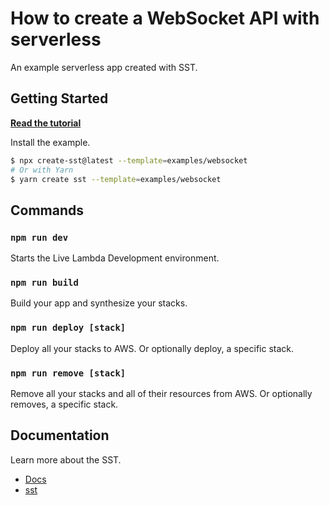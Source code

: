 # How to create a WebSocket API with serverless

An example serverless app created with SST.

## Getting Started

[**Read the tutorial**](https://sst.dev/examples/how-to-create-a-websocket-api-with-serverless.html)

Install the example.

```bash
$ npx create-sst@latest --template=examples/websocket
# Or with Yarn
$ yarn create sst --template=examples/websocket
```

## Commands

### `npm run dev`

Starts the Live Lambda Development environment.

### `npm run build`

Build your app and synthesize your stacks.

### `npm run deploy [stack]`

Deploy all your stacks to AWS. Or optionally deploy, a specific stack.

### `npm run remove [stack]`

Remove all your stacks and all of their resources from AWS. Or optionally removes, a specific stack.

## Documentation

Learn more about the SST.

- [Docs](https://docs.sst.dev/)
- [sst](https://docs.sst.dev/packages/sst)
